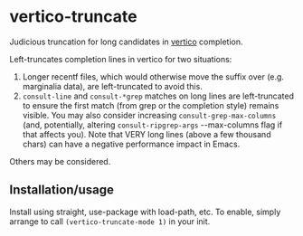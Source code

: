 # vertico-truncate
Judicious truncation for long candidates in [vertico](https://github.com/minad/vertico) completion.

Left-truncates completion lines in vertico for two situations:

1. Longer recentf files, which would otherwise move the
 suffix over (e.g. marginalia data), are left-truncated to avoid
    this.
2. `consult-line` and `consult-*grep` matches on long lines are
   left-truncated to ensure the first match (from grep or
   the completion style) remains visible.  You may also consider increasing
   `consult-grep-max-columns` (and, potentially, altering
   `consult-ripgrep-args` --max-columns flag if that affects you).
   Note that VERY long lines (above a few thousand chars) can have
   a negative performance impact in Emacs.
   
Others may be considered.

## Installation/usage

Install using straight, use-package with load-path, etc.  To enable, simply arrange to call `(vertico-truncate-mode 1)` in your init.
